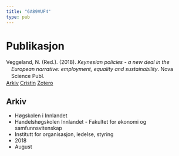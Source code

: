 ```yaml
---
title: "6A89VUF4"
type: pub
---
```

<h1>Publikasjon</h1>
<article id="csl-bib-container-6A89VUF4" class="csl-bib-container">
  <div class="csl-bib-body" style="line-height: 1.35; padding-left: 1em; text-indent:-1em;">
  <div class="csl-entry">Veggeland, N. (Red.). (2018). <i>Keynesian policies - a new deal in the European narrative: employment, equality and sustainability</i>. Nova Science Publ.</div>
</div>
  <div class="csl-bib-buttons">
    <a href="#taxonomy-article-6A89VUF4" class="csl-bib-button">Arkiv</a>
    <a href alt="Cristin URL" class="csl-bib-button">Cristin</a>
    <a href alt="Zotero URL" class="csl-bib-button">Zotero</a>
  </div>
  <div id="csl-bib-meta-container-6A89VUF4"></div>
</article>
<div id="csl-bib-meta-6A89VUF4" class="csl-bib-meta">
  <article id="taxonomy-article-6A89VUF4" class="taxonomy-article">
    <h1>Arkiv</h1>
    <ul>
      <li>Høgskolen i Innlandet</li>
      <li>Handelshøgskolen Innlandet - Fakultet for økonomi og samfunnsvitenskap</li>
      <li>Institutt for organisasjon, ledelse, styring</li>
      <li>2018</li>
      <li>August</li>
    </ul>
  </article>
</div>
